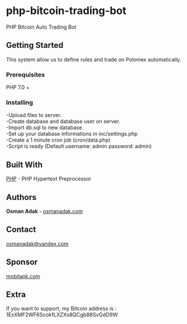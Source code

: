# php-bitcoin-trading-bot

PHP Bitcoin Auto Trading Bot

## Getting Started

This system allow us to define rules and trade on Poloniex automatically.

### Prerequisites

PHP 7.0 +

### Installing

-Upload files to server.<br>
-Create database and database user on server.<br>
-Import db.sql to new database.<br>
-Set up your database informations in inc/settings.php<br>
-Create a 1 minute cron job (cron/data.php)<br>
-Script is ready (Default username: admin password: admin)

## Built With

[PHP](http://www.php.net/) - PHP Hypertext Preprocessor

## Authors

**Osman Adak** - [osmanadak.com](http://osmanadak.com/)


## Contact

osmanadak@yandex.com

## Sponsor

[mobilapk.com](https://mobilapk.com/)

## Extra

If you want to support, my Bitcoin address is : 1ExXMF2WF6ScokfLXZXs8QCgb88SvGdD9W
